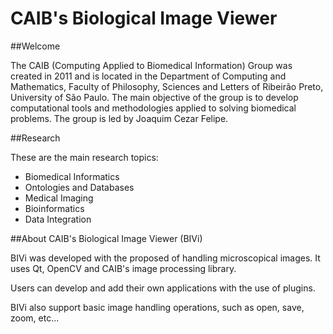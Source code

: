 CAIB's Biological Image Viewer
====

##Welcome

The CAIB (Computing Applied to Biomedical Information) Group was created in 2011 and is located in the Department of Computing and Mathematics, Faculty of Philosophy, Sciences and Letters of Ribeirão Preto, University of São Paulo. The main objective of the group is to develop computational tools and methodologies applied to solving biomedical problems. The group is led by Joaquim Cezar Felipe.

##Research

These are the main research topics:

* Biomedical Informatics
* Ontologies and Databases
* Medical Imaging
* Bioinformatics
* Data Integration

##About CAIB's Biological Image Viewer (BIVi)

BIVi was developed with the proposed of handling microscopical images. It uses Qt, OpenCV and CAIB's image processing library.

Users can develop and add their own applications with the use of plugins.

BIVi also support basic image handling operations, such as open, save, zoom, etc...



